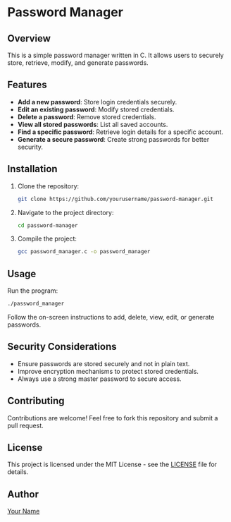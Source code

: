 # Password Manager

## Overview
This is a simple password manager written in C. It allows users to securely store, retrieve, modify, and generate passwords.

## Features
- **Add a new password**: Store login credentials securely.
- **Edit an existing password**: Modify stored credentials.
- **Delete a password**: Remove stored credentials.
- **View all stored passwords**: List all saved accounts.
- **Find a specific password**: Retrieve login details for a specific account.
- **Generate a secure password**: Create strong passwords for better security.

## Installation

1. Clone the repository:
   ```sh
   git clone https://github.com/yourusername/password-manager.git
   ```
2. Navigate to the project directory:
   ```sh
   cd password-manager
   ```
3. Compile the project:
   ```sh
   gcc password_manager.c -o password_manager
   ```

## Usage

Run the program:
```sh
./password_manager
```
Follow the on-screen instructions to add, delete, view, edit, or generate passwords.

## Security Considerations
- Ensure passwords are stored securely and not in plain text.
- Improve encryption mechanisms to protect stored credentials.
- Always use a strong master password to secure access.

## Contributing
Contributions are welcome! Feel free to fork this repository and submit a pull request.

## License
This project is licensed under the MIT License - see the [LICENSE](LICENSE) file for details.

## Author
[Your Name](https://github.com/yourusername)

